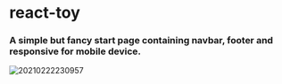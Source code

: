 # react-toy
### A simple but fancy start page containing navbar, footer and responsive for mobile device.

![20210222230957](F:\360data\重要数据\我的文档\Scrshot\20210222230957.png)

